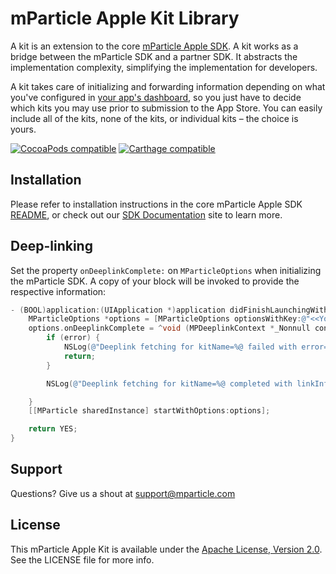 # mParticle Apple Kit Library

A kit is an extension to the core [mParticle Apple SDK](https://github.com/mParticle/mparticle-apple-sdk). A kit works as a bridge between the mParticle SDK and a partner SDK. It abstracts the implementation complexity, simplifying the implementation for developers.

A kit takes care of initializing and forwarding information depending on what you've configured in [your app's dashboard](https://app.mparticle.com), so you just have to decide which kits you may use prior to submission to the App Store. You can easily include all of the kits, none of the kits, or individual kits – the choice is yours.

[![CocoaPods compatible](http://img.shields.io/badge/CocoaPods-compatible-brightgreen.png)](https://cocoapods.org/?q=mparticle)
[![Carthage compatible](http://img.shields.io/badge/Carthage-compatible-brightgreen.png)](https://github.com/Carthage/Carthage)


## Installation

Please refer to installation instructions in the core mParticle Apple SDK [README](https://github.com/mParticle/mparticle-apple-sdk#get-the-sdk), or check out our [SDK Documentation](http://docs.mparticle.com/#mobile-sdk-guide) site to learn more.


## Deep-linking

Set the property `onDeeplinkComplete:` on `MParticleOptions` when initializing the mParticle SDK. A copy of your block will be invoked to provide the respective information:

```objective-c
- (BOOL)application:(UIApplication *)application didFinishLaunchingWithOptions:(NSDictionary *)launchOptions {
    MParticleOptions *options = [MParticleOptions optionsWithKey:@"<<Your app key>>" secret:@"<<Your app secret>>"];
    options.onDeeplinkComplete = ^void (MPDeeplinkContext *_Nonnull context, MPDeeplinkResult *_Nullable deeplinkResult, NSError * _Nullable error) {
        if (error) {
            NSLog(@"Deeplink fetching for kitName=%@ failed with error=%@", context.kitName, error);
            return;
        }

        NSLog(@"Deeplink fetching for kitName=%@ completed with linkInfo: %@", context.kitName, deeplinkResult.linkInfo);

    }
    [[MParticle sharedInstance] startWithOptions:options];

    return YES;
}
```

## Support

Questions? Give us a shout at <support@mparticle.com>


## License

This mParticle Apple Kit is available under the [Apache License, Version 2.0](http://www.apache.org/licenses/LICENSE-2.0). See the LICENSE file for more info.
